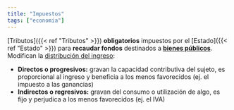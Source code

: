 ```yaml
---
title: "Impuestos"
tags: ["economia"]
---
```

[Tributos]({{< ref "Tributos" >}}) **obligatorios** impuestos por el [Estado]({{< ref "Estado" >}}) para **recaudar fondos** destinados a **[bienes públicos](#)**. Modifican la [distribución del ingreso](#):

- **Directos o progresivos:** gravan la capacidad contributiva del sujeto, es proporcional al ingreso y beneficia a los menos favorecidos (ej. el impuesto a las ganancias)
- **Indirectos o regresivos:** gravan del consumo o utilización de algo, es fijo y perjudica a los menos favorecidos (ej. el IVA)